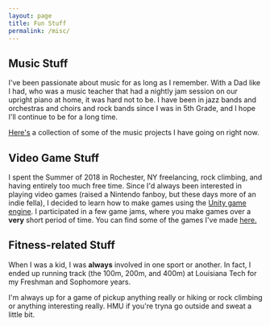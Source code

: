```yaml
---
layout: page
title: Fun Stuff
permalink: /misc/
---
```


## Music Stuff
I've been passionate about music for as long as I remember. With a Dad like I had, who was a music teacher that had a nightly jam session on our upright piano at home, it was hard not to be. I have been in jazz bands and orchestras and choirs and rock bands since I was in 5th Grade, and I hope I'll continue to be for a long time. <br /> 

[Here's](/misc/music) a collection of some of the music projects I have going on right now.

## Video Game Stuff
I spent the Summer of 2018 in Rochester, NY freelancing, rock climbing, and having entirely too much free time. Since I'd always been interested in playing video games (raised a Nintendo fanboy, but these days more of an indie fella), I decided to learn how to make games using the [Unity game engine](https://unity3d.com/). I participated in a few game jams, where you make games over a **very** short period of time. You can find some of the games I've made [here.](/misc/games/)

## Fitness-related Stuff
When I was a kid, I was **always** involved in one sport or another. In fact, I ended up running track (the 100m, 200m, and 400m) at Louisiana Tech for my Freshman and Sophomore years. <br />

I'm always up for a game of pickup anything really or hiking or rock climbing or anything interesting really. HMU if you're tryna go outside and sweat a little bit.  